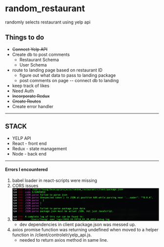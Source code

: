 # random_restaurant
randomly selects restaurant using yelp api

## Things to do
* ~~Connect Yelp API~~
* Create db to post comments
  * Restaurant Schema
  * User Schema
* route to landing page based on restaurant ID
  * figure out what data to pass to landing package
  * post comments on page -- connect db to landing
* keep track of likes
* Need Auth
* ~~Incorporate Redux~~
* ~~Create Routes~~
* Create error handler


---------------------------------------------------
## STACK
* YELP API
* React - front end
* Redux - state management
* Node - back end


--------------------------------------------------
#### Errors I encountered
1. babel loader in react-scripts were missing
2. CORS issues
3. ![npm error message Package issues](./error_pics/npmError.png)
    * dev dependencies in client package.json was messed up.
4. axios promise function was returning undefined when moved to a helper function in /client/controlelr/yelp_api.js.
    * needed to return axios method in same line. 
